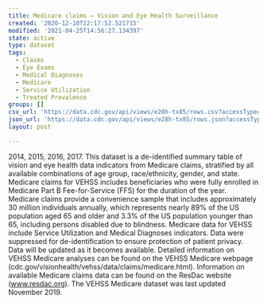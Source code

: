 ```yaml
---
title: Medicare claims – Vision and Eye Health Surveillance
created: '2020-12-10T22:17:52.521715'
modified: '2021-04-25T14:56:27.134397'
state: active
type: dataset
tags:
  - Claims
  - Eye Exams
  - Medical Diagnoses
  - Medicare
  - Service Utilization
  - Treated Prevalence
groups: []
csv_url: 'https://data.cdc.gov/api/views/e28h-tx85/rows.csv?accessType=DOWNLOAD'
json_url: 'https://data.cdc.gov/api/views/e28h-tx85/rows.json?accessType=DOWNLOAD'
layout: post

---
```

2014, 2015, 2016, 2017. This dataset is a de-identified summary table of vision and eye health data indicators from Medicare claims, stratified by all available combinations of age group, race/ethnicity, gender, and state. Medicare claims for VEHSS includes beneficiaries who were fully enrolled in Medicare Part B Fee-for-Service (FFS) for the duration of the year. Medicare claims provide a convenience sample that includes approximately 30 million individuals annually, which represents nearly 89% of the US population aged 65 and older and 3.3% of the US population younger than 65, including persons disabled due to blindness. Medicare data for VEHSS include Service Utilization and Medical Diagnoses indicators. Data were suppressed for de-identification to ensure protection of patient privacy. Data will be updated as it becomes available. Detailed information on VEHSS Medicare analyses can be found on the VEHSS Medicare webpage (cdc.gov/visionhealth/vehss/data/claims/medicare.html). Information on available Medicare claims data can be found on the ResDac website (www.resdac.org). The VEHSS Medicare dataset was last updated November 2019.
